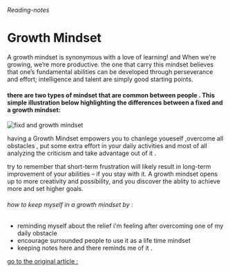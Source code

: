  *Reading-notes*
# Growth Mindset
A growth mindset is synonymous with a love of learning! and When we’re growing, we’re more productive.
the one that carry this mindset believes that one’s fundamental abilities can be developed through perseverance and effort; intelligence and talent are simply good starting points.

#### there are two types of mindset that are common between people . This simple illustration below highlighting the differences between a fixed and a growth mindset:
![fixd and growth mindset](https://i2.wp.com/atlassianblog.wpengine.com/wp-content/uploads/NewGrowthMindset2.png?resize=768%2C960&ssl=1)

having a Growth Mindset empowers  you to chanlege youeself ,overcome all obstacles , put some extra effort in your daily activities and most of all analyzing the  criticism and take advantage out of it .

 try to remember that short-term frustration will likely result in long-term improvement of your abilities – if you stay with it. A growth mindset opens up to more creativity and possibility, and you discover the ablity to achieve more and set higher goals.
 
 ###### how to keep myself in a growth mindset by : 
 - reminding myself about the relief i'm feeling after overcoming one of my daily obstacle 
 - encourage surrounded people to use it as a life time mindset 
 - keeping notes here and there reminds me of it .

 [go to the original article :](https://www.atlassian.com/blog/inside-atlassian/growth-mindset)
